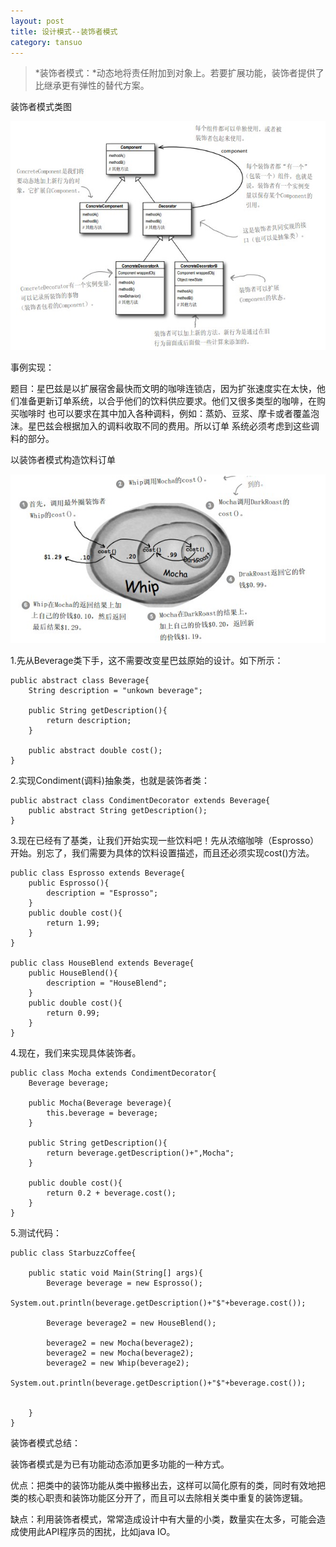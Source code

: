 ```yaml
---
layout: post
title: 设计模式--装饰者模式
category: tansuo
---
```


>*装饰者模式：*动态地将责任附加到对象上。若要扩展功能，装饰者提供了比继承更有弹性的替代方案。

装饰者模式类图

![image](/image/pattern_decorator/1.png )

事例实现：

题目：星巴兹是以扩展宿舍最快而文明的咖啡连锁店，因为扩张速度实在太快，他们准备更新订单系统，以合乎他们的饮料供应要求。他们又很多类型的咖啡，在购买咖啡时
也可以要求在其中加入各种调料，例如：蒸奶、豆浆、摩卡或者覆盖泡沫。星巴兹会根据加入的调料收取不同的费用。所以订单 系统必须考虑到这些调料的部分。

以装饰者模式构造饮料订单

![image](/image/pattern_decorator/2.png )

1.先从Beverage类下手，这不需要改变星巴兹原始的设计。如下所示：

	public abstract class Beverage{
		String description = "unkown beverage";

		public String getDescription(){
			return description;
		}

		public abstract double cost();
	}

2.实现Condiment(调料)抽象类，也就是装饰者类：
	
	public abstract class CondimentDecorator extends Beverage{
		public abstract String getDescription();
	}

3.现在已经有了基类，让我们开始实现一些饮料吧！先从浓缩咖啡（Esprosso）开始。别忘了，我们需要为具体的饮料设置描述，而且还必须实现cost()方法。

	public class Esprosso extends Beverage{
		public Esprosso(){
			description = "Esprosso";
		}
		public double cost(){
			return 1.99;
		}
	}

	public class HouseBlend extends Beverage{
		public HouseBlend(){
			description = "HouseBlend";
		}
		public double cost(){
			return 0.99;
		}
	}

4.现在，我们来实现具体装饰者。

	public class Mocha extends CondimentDecorator{
		Beverage beverage;

		public Mocha(Beverage beverage){
			this.beverage = beverage;
		}

		public String getDescription(){
			return beverage.getDescription()+",Mocha";
		}

		public double cost(){
			return 0.2 + beverage.cost();
		}
	}

5.测试代码：

	public class StarbuzzCoffee{
		
		public static void Main(String[] args){
			Beverage beverage = new Esprosso();
			System.out.println(beverage.getDescription()+"$"+beverage.cost());

			Beverage beverage2 = new HouseBlend();

			beverage2 = new Mocha(beverage2);
			beverage2 = new Mocha(beverage2);
			beverage2 = new Whip(beverage2);
			System.out.println(beverage.getDescription()+"$"+beverage.cost());


		}
	}

装饰者模式总结：

装饰者模式是为已有功能动态添加更多功能的一种方式。

优点：把类中的装饰功能从类中搬移出去，这样可以简化原有的类，同时有效地把类的核心职责和装饰功能区分开了，而且可以去除相关类中重复的装饰逻辑。

缺点：利用装饰者模式，常常造成设计中有大量的小类，数量实在太多，可能会造成使用此API程序员的困扰，比如java IO。